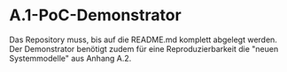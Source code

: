 # A.1-PoC-Demonstrator

Das Repository muss, bis auf die README.md komplett abgelegt werden. Der Demonstrator benötigt zudem für eine Reproduzierbarkeit die "neuen Systemmodelle" aus Anhang A.2.
